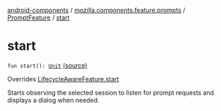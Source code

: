 [android-components](../../index.md) / [mozilla.components.feature.prompts](../index.md) / [PromptFeature](index.md) / [start](./start.md)

# start

`fun start(): `[`Unit`](https://kotlinlang.org/api/latest/jvm/stdlib/kotlin/-unit/index.html) [(source)](https://github.com/mozilla-mobile/android-components/blob/master/components/feature/prompts/src/main/java/mozilla/components/feature/prompts/PromptFeature.kt#L184)

Overrides [LifecycleAwareFeature.start](../../mozilla.components.support.base.feature/-lifecycle-aware-feature/start.md)

Starts observing the selected session to listen for prompt requests
and displays a dialog when needed.

